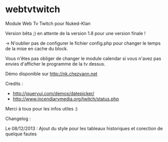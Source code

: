 webtvtwitch
===========

Module Web Tv Twitch pour Nuked-Klan

Version bêta ;)
en attente de la version 1.8 pour une version finale !

-> N'oublier pas de configurer le fichier config.php pour changer le temps de la mise en cache du block.

Vous n'êtes pas obliger de changer le module calendar si vous n'avez pas envies d'afficher le programme de la tv dessus.

Démo disponible sur http://nk.chezyann.net

Credits :

* http://jqueryui.com/demos/datepicker/
* http://www.incendiarymedia.org/twitch/status.php

Merci à tous pour les infos utiles :)

Changelog :

Le 08/12/2013 : Ajout du style pour les tableaux historiques et corection de quelque fautes
